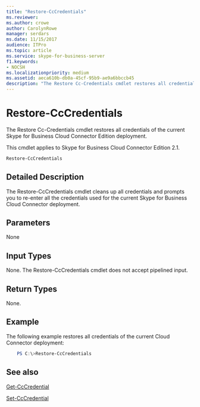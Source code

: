 ```yaml
---
title: "Restore-CcCredentials"
ms.reviewer: 
ms.author: crowe
author: CarolynRowe
manager: serdars
ms.date: 11/15/2017
audience: ITPro
ms.topic: article
ms.service: skype-for-business-server
f1.keywords:
- NOCSH
ms.localizationpriority: medium
ms.assetid: aeca610b-db0a-45cf-95b9-ae9a6bbccb45
description: "The Restore Cc-Credentials cmdlet restores all credentials of the current Skype for Business Cloud Connector Edition deployment."
---
```


# Restore-CcCredentials
 
The Restore Cc-Credentials cmdlet restores all credentials of the current Skype for Business Cloud Connector Edition deployment. 
  
This cmdlet applies to Skype for Business Cloud Connector Edition 2.1.
  
```powershell
Restore-CcCredentials 
```

## Detailed Description

The Restore-CcCredentials cmdlet cleans up all credentials and prompts you to re-enter all the credentials used for the current Skype for Business Cloud Connector deployment.
  
## Parameters

None
  
## Input Types

None. The Restore-CcCredentials cmdlet does not accept pipelined input.
  
## Return Types

None.
  
## Example

The following example restores all credentials of the current Cloud Connector deployment:
  
```powershell
    PS C:\>Restore-CcCredentials
```

## See also

[Get-CcCredential](get-cccredential.md)
  
[Set-CcCredential](set-cccredential.md)
  

